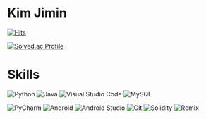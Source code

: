 # Kim Jimin

[![Hits](https://hits.seeyoufarm.com/api/count/incr/badge.svg?url=https%3A%2F%2Fgithub.com%2Fminy-genie&count_bg=%2332DE84&title_bg=%23555555&icon=&icon_color=%23E7E7E7&title=hits&edge_flat=false)](https://hits.seeyoufarm.com)

<!-- ![GitHub stats](https://github-readme-stats.vercel.app/api?username=miny-genie&show_icons=true&theme=dracula) -->
[![Solved.ac Profile](http://mazassumnida.wtf/api/v2/generate_badge?boj=kjmin2000)](https://solved.ac/kjmin2000/)

# Skills
![Python](https://img.shields.io/badge/Python-3776AB.svg?&style=for-the-badge&logo=Python&logoColor=white)
![Java](https://img.shields.io/badge/Java-007396.svg?&style=for-the-badge&logo=Java&logoColor=white)
![Visual Studio Code](https://img.shields.io/badge/Visual%20Studio%20Code-007ACC.svg?&style=for-the-badge&logo=Visual%20Studio%20Code&logoColor=white)
![MySQL](https://img.shields.io/badge/MySQL-4479A1.svg?&style=for-the-badge&logo=MySQL&logoColor=white)

![PyCharm](https://img.shields.io/badge/PyCharm-000000.svg?&style=for-the-badge&logo=PyCharm&logoColor=white)
![Android](https://img.shields.io/badge/Android-3DDC84.svg?&style=for-the-badge&logo=Android&logoColor=white)
![Android Studio](https://img.shields.io/badge/Android%20Studio-3DDC84.svg?&style=for-the-badge&logo=Android%20Studio&logoColor=white)
![Git](https://img.shields.io/badge/Git-F05032.svg?&style=for-the-badge&logo=Git&logoColor=white)
![Solidity](https://img.shields.io/badge/Solidity-363636.svg?&style=for-the-badge&logo=Solidity&logoColor=white)
![Remix](https://img.shields.io/badge/Remix-000000.svg?&style=for-the-badge&logo=Remix&logoColor=white)

<!-- # Tools -- >
![Visual Studio Code](https://img.shields.io/badge/Visual%20Studio%20Code-007ACC.svg?&style=for-the-badge&logo=Visual%20Studio%20Code&logoColor=white)
![PyCharm](https://img.shields.io/badge/PyCharm-000000.svg?&style=for-the-badge&logo=PyCharm&logoColor=white)
![Android Studio](https://img.shields.io/badge/Android%20Studio-3DDC84.svg?&style=for-the-badge&logo=Android%20Studio&logoColor=white)
![Git](https://img.shields.io/badge/Git-F05032.svg?&style=for-the-badge&logo=Git&logoColor=white)
![Remix](https://img.shields.io/badge/Remix-000000.svg?&style=for-the-badge&logo=Remix&logoColor=white)

# Contacts
[![Tech Blog Badge](http://img.shields.io/badge/-Tech%20blog-black?style=flat-square&logo=github&link=https://miny-genie.tistory.com/)](https://miny-genie.tistory.com/)
[![Gmail Badge](https://img.shields.io/badge/Gmail-d14836?style=flat-square&logo=Gmail&logoColor=white&link=mailto:kjmin2000@naver.com)](mailto:kjmin2000@naver.com)
[![Naver Badge](https://img.shields.io/badge/Naver-03C75A?style=flat-square&logo=Naver&logoColor=white&link=mailto:kjmin2000@naver.com)](mailto:kjmin2000@naver.com)


<!--
**miny-genie/miny-genie** is a ✨ _special_ ✨ repository because its `README.md` (this file) appears on your GitHub profile.

Here are some ideas to get you started:

- 🔭 I’m currently working on ...
- 🌱 I’m currently learning ...
- 👯 I’m looking to collaborate on ...
- 🤔 I’m looking for help with ...
- 💬 Ask me about ...
- 📫 How to reach me: ...
- 😄 Pronouns: ...
- ⚡ Fun fact: ...
-->
